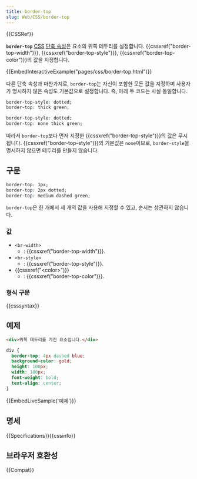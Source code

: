 ```yaml
---
title: border-top
slug: Web/CSS/border-top
---
```


{{CSSRef}}

**`border-top`** [CSS](/ko/docs/Web/CSS) [단축 속성](/ko/docs/Web/CSS/Shorthand_properties)은 요소의 위쪽 테두리를 설정합니다. {{cssxref("border-top-width")}}, {{cssxref("border-top-style")}}, {{cssxref("border-top-color")}}의 값을 지정합니다.

{{EmbedInteractiveExample("pages/css/border-top.html")}}

다른 단축 속성과 마찬가지로, `border-top`는 자신이 포함한 모든 값을 지정하며 사용자가 명시하지 않은 속성도 기본값으로 설정합니다. 즉, 아래 두 코드는 사실 동일합니다.

```css
border-top-style: dotted;
border-top: thick green;
```

```css
border-top-style: dotted;
border-top: none thick green;
```

따라서 `border-top`보다 먼저 지정한 {{cssxref("border-top-style")}}의 값은 무시됩니다. {{cssxref("border-top-style")}}의 기본값은 `none`이므로, `border-style`을 명시하지 않으면 테두리를 만들지 않습니다.

## 구문

```css
border-top: 1px;
border-top: 2px dotted;
border-top: medium dashed green;
```

`border-top`은 한 개에서 세 개의 값을 사용해 지정할 수 있고, 순서는 상관하지 않습니다.

### 값

- `<br-width>`
  - : {{cssxref("border-top-width")}}.
- `<br-style>`
  - : {{cssxref("border-top-style")}}.
- {{cssxref("&lt;color&gt;")}}
  - : {{cssxref("border-top-color")}}.

### 형식 구문

{{csssyntax}}

## 예제

```html
<div>위쪽 테두리를 가진 요소입니다.</div>
```

```css
div {
  border-top: 4px dashed blue;
  background-color: gold;
  height: 100px;
  width: 100px;
  font-weight: bold;
  text-align: center;
}
```

{{EmbedLiveSample('예제')}}

## 명세

{{Specifications}}{{cssinfo}}

## 브라우저 호환성

{{Compat}}

